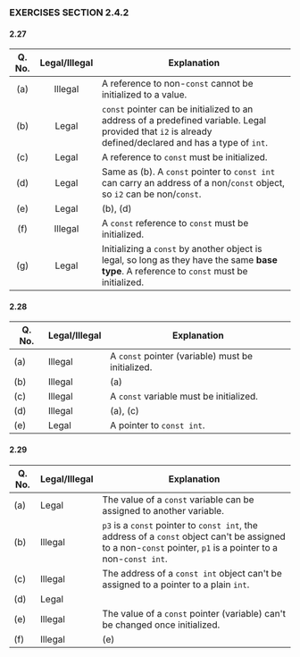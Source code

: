 ### EXERCISES SECTION 2.4.2

#### 2.27

| Q. No. | Legal/Illegal | Explanation                                                  |
| :----: | :-----------: | ------------------------------------------------------------ |
|  (a)   |    Illegal    | A reference to non-`const` cannot be initialized to a value. |
|  (b)   |     Legal     | `const` pointer can be initialized to an address of a predefined variable. Legal provided that `i2` is already defined/declared and has a type of `int`. |
|  (c)   |     Legal     | A reference to `const` must be initialized.                  |
|  (d)   |     Legal     | Same as (b). A `const` pointer to `const int` can carry an address of a non/`const` object, so `i2` can be non/`const`. |
|  (e)   |     Legal     | (b), (d)                                                     |
|  (f)   |    Illegal    | A `const` reference to `const` must be initialized.          |
|  (g)   |     Legal     | Initializing a `const` by another object is legal, so long as they have the same **base type**. A reference to `const` must be initialized. |

#### 2.28

| Q. No. | Legal/Illegal | Explanation                                       |
| ------ | ------------- | ------------------------------------------------- |
| (a)    | Illegal       | A `const` pointer (variable) must be initialized. |
| (b)    | Illegal       | (a)                                               |
| (c)    | Illegal       | A `const` variable must be initialized.           |
| (d)    | Illegal       | (a), (c)                                          |
| (e)    | Legal         | A pointer to `const int`.                         |

#### 2.29

| Q. No. | Legal/Illegal | Explanation                                                  |
| ------ | ------------- | ------------------------------------------------------------ |
| (a)    | Legal         | The value of a `const` variable can be assigned to another variable. |
| (b)    | Illegal       | `p3` is a `const` pointer to `const int`, the address of a `const` object can't be assigned to a non-`const` pointer, `p1` is a pointer to a non-`const int`. |
| (c)    | Illegal       | The address of a `const int` object can't be assigned to a pointer to a plain `int`. |
| (d)    | Legal         |                                                              |
| (e)    | Illegal       | The value of a `const` pointer (variable) can't be changed once initialized. |
| (f)    | Illegal       | (e)                                                          |

